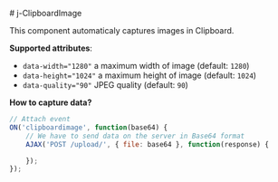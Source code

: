# j-ClipboardImage

This component automaticaly captures images in Clipboard.

__Supported attributes__:

- `data-width="1280"` a maximum width of image (default: `1280`)
- `data-height="1024"` a maximum height of image (default: `1024`)
- `data-quality="90"` JPEG quality (default: `90`)

__How to capture data?__

```javascript
// Attach event
ON('clipboardimage', function(base64) {
    // We have to send data on the server in Base64 format
    AJAX('POST /upload/', { file: base64 }, function(response) {

    });
});
```